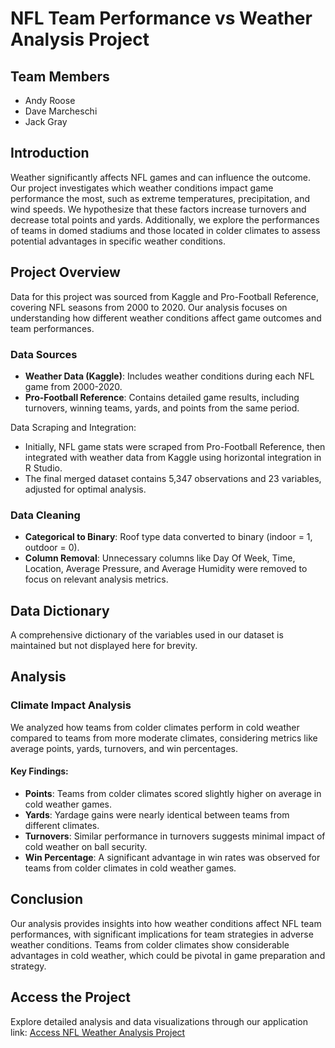 # NFL Team Performance vs Weather Analysis Project

## Team Members
- Andy Roose
- Dave Marcheschi
- Jack Gray

## Introduction
Weather significantly affects NFL games and can influence the outcome. Our project investigates which weather conditions impact game performance the most, such as extreme temperatures, precipitation, and wind speeds. We hypothesize that these factors increase turnovers and decrease total points and yards. Additionally, we explore the performances of teams in domed stadiums and those located in colder climates to assess potential advantages in specific weather conditions.

## Project Overview
Data for this project was sourced from Kaggle and Pro-Football Reference, covering NFL seasons from 2000 to 2020. Our analysis focuses on understanding how different weather conditions affect game outcomes and team performances.

### Data Sources
- **Weather Data (Kaggle)**: Includes weather conditions during each NFL game from 2000-2020.
- **Pro-Football Reference**: Contains detailed game results, including turnovers, winning teams, yards, and points from the same period.

Data Scraping and Integration:
- Initially, NFL game stats were scraped from Pro-Football Reference, then integrated with weather data from Kaggle using horizontal integration in R Studio. 
- The final merged dataset contains 5,347 observations and 23 variables, adjusted for optimal analysis.

### Data Cleaning
- **Categorical to Binary**: Roof type data converted to binary (indoor = 1, outdoor = 0).
- **Column Removal**: Unnecessary columns like Day Of Week, Time, Location, Average Pressure, and Average Humidity were removed to focus on relevant analysis metrics.

## Data Dictionary
A comprehensive dictionary of the variables used in our dataset is maintained but not displayed here for brevity.

## Analysis
### Climate Impact Analysis
We analyzed how teams from colder climates perform in cold weather compared to teams from more moderate climates, considering metrics like average points, yards, turnovers, and win percentages.

#### Key Findings:
- **Points**: Teams from colder climates scored slightly higher on average in cold weather games.
- **Yards**: Yardage gains were nearly identical between teams from different climates.
- **Turnovers**: Similar performance in turnovers suggests minimal impact of cold weather on ball security.
- **Win Percentage**: A significant advantage in win rates was observed for teams from colder climates in cold weather games.

## Conclusion
Our analysis provides insights into how weather conditions affect NFL team performances, with significant implications for team strategies in adverse weather conditions. Teams from colder climates show considerable advantages in cold weather, which could be pivotal in game preparation and strategy.

## Access the Project
Explore detailed analysis and data visualizations through our application link:
[Access NFL Weather Analysis Project](https://www.kaggle.com/datasets/tombliss/weather-data?resource=download)
